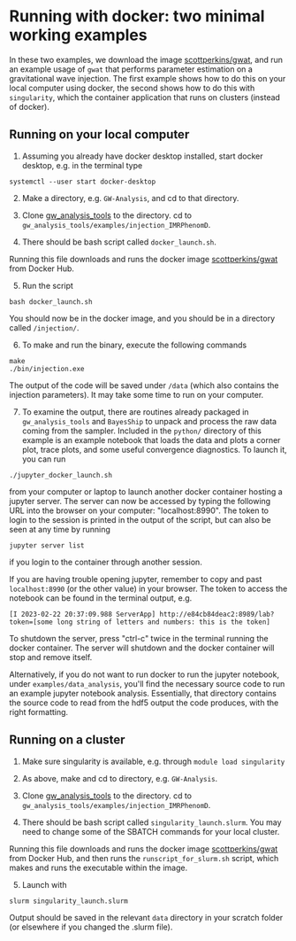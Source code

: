 
# Running with docker: two minimal working examples 

In these two examples, we download the image
[scottperkins/gwat](https://hub.docker.com/r/scottperkins/gwat),
and run an example usage of `gwat` that performs parameter
estimation on a gravitational wave injection.
The first example shows how to do this on your local computer
using docker,
the second shows how to do this with `singularity`, which the
container application that runs on clusters (instead of docker).

## Running on your local computer

1. Assuming you already have docker desktop installed,
start docker desktop, e.g. in the terminal type
```
systemctl --user start docker-desktop
``` 

2. Make a directory, e.g. `GW-Analysis`, and cd to that directory. 

3. Clone [gw_analysis_tools](https://github.com/scottperkins/gw_analysis_tools)
to the directory. cd to `gw_analysis_tools/examples/injection_IMRPhenomD`.

4. There should be bash script called `docker_launch.sh`.

Running this file downloads and runs the docker image 
[scottperkins/gwat](https://hub.docker.com/r/scottperkins/gwat)
from Docker Hub. 

5. Run the script 
```
bash docker_launch.sh
```
You should now be in the docker image, and you should be in a directory called `/injection/`.

6. To make and run the binary, execute the following commands
```
make 
./bin/injection.exe
```
The output of the code will be saved
under `/data` (which also contains the injection parameters).
It may take some time to run on your computer. 

7. To examine the output, there are routines already packaged 
in `gw_analysis_tools` and `BayesShip` to unpack and process the 
raw data coming from the sampler. Included in the `python/` directory 
of this example is an example notebook that loads the data and plots a 
corner plot, trace plots, and some useful convergence diagnostics. 
To launch it, you can run 
```
./jupyter_docker_launch.sh
```
from your computer or laptop to launch another docker container hosting a jupyter server.
The server can now be accessed by typing the following URL into the browser on your computer: "localhost:8990".
The token to login to the session is printed in the output of the script, but can also be seen at any time by running 
```
jupyter server list
```
if you login to the container through another session.

If you are having trouble opening jupyter, remember to copy and past
`localhost:8990` (or the other value) in your browser. The token to access
the notebook can be found in the terminal output, e.g. 
```
[I 2023-02-22 20:37:09.988 ServerApp] http://e84cb84deac2:8989/lab?token=[some long string of letters and numbers: this is the token]
```
To shutdown the server, press "ctrl-c" twice in the terminal running the docker container. 
The server will shutdown and the docker container will stop and remove itself.

Alternatively, if you do not want to run docker to run the jupyter notebook, under
`examples/data_analysis`, you'll find the necessary source code to run an example
jupyter notebook analysis. 
Essentially, that directory contains the source code to read from the hdf5 output the
code produces, with the right formatting.

## Running on a cluster

1. Make sure singularity is available, e.g. through `module load singularity`

2. As above, make and cd to directory, e.g. `GW-Analysis`.

3. Clone [gw_analysis_tools](https://github.com/scottperkins/gw_analysis_tools)
to the directory. cd to `gw_analysis_tools/examples/injection_IMRPhenomD`.

4. There should be bash script called `singularity_launch.slurm`.
You may need to change some of the SBATCH commands for your local cluster.

Running this file downloads and runs the docker image 
[scottperkins/gwat](https://hub.docker.com/r/scottperkins/gwat)
from Docker Hub, and then runs the `runscript_for_slurm.sh`
script, which makes and runs the executable within the image.

5. Launch with 
```
slurm singularity_launch.slurm
```

Output should be saved in the relevant `data` directory
in your scratch folder (or elsewhere if you changed the .slurm file). 

